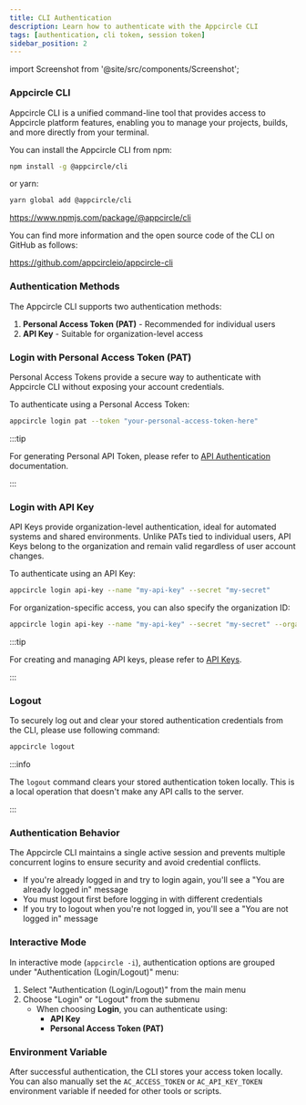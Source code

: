 ```yaml
---
title: CLI Authentication
description: Learn how to authenticate with the Appcircle CLI
tags: [authentication, cli token, session token]
sidebar_position: 2
---
```


import Screenshot from '@site/src/components/Screenshot';

### Appcircle CLI

Appcircle CLI is a unified command-line tool that provides access to Appcircle platform features, enabling you to manage your projects, builds, and more directly from your terminal.

You can install the Appcircle CLI from npm:

```bash
npm install -g @appcircle/cli
```

or yarn:

```bash
yarn global add @appcircle/cli
```

https://www.npmjs.com/package/@appcircle/cli

You can find more information and the open source code of the CLI on GitHub as follows:

https://github.com/appcircleio/appcircle-cli

### Authentication Methods

The Appcircle CLI supports two authentication methods:

1. **Personal Access Token (PAT)** - Recommended for individual users
2. **API Key** - Suitable for organization-level access

### Login with Personal Access Token (PAT)

Personal Access Tokens provide a secure way to authenticate with Appcircle CLI without exposing your account credentials. 

To authenticate using a Personal Access Token:

```bash
appcircle login pat --token "your-personal-access-token-here"
```

:::tip

For generating Personal API Token, please refer to [API Authentication](/appcircle-api-and-cli/api-authentication#generatingmanaging-the-personal-api-tokens) documentation.

:::

### Login with API Key

API Keys provide organization-level authentication, ideal for automated systems and shared environments. Unlike PATs tied to individual users, API Keys belong to the organization and remain valid regardless of user account changes.

To authenticate using an API Key:

```bash
appcircle login api-key --name "my-api-key" --secret "my-secret"
```

For organization-specific access, you can also specify the organization ID:

```bash
appcircle login api-key --name "my-api-key" --secret "my-secret" --organization-id "org-123"
```

:::tip

For creating and managing API keys, please refer to [API Keys](/account/my-organization/security/api-keys).

:::

### Logout

To securely log out and clear your stored authentication credentials from the CLI, please use following command:

```bash
appcircle logout
```

:::info

The `logout` command clears your stored authentication token locally. This is a local operation that doesn't make any API calls to the server.

:::


### Authentication Behavior

The Appcircle CLI maintains a single active session and prevents multiple concurrent logins to ensure security and avoid credential conflicts.


- If you're already logged in and try to login again, you'll see a "You are already logged in" message
- You must logout first before logging in with different credentials
- If you try to logout when you're not logged in, you'll see a "You are not logged in" message

### Interactive Mode

In interactive mode (`appcircle -i`), authentication options are grouped under "Authentication (Login/Logout)" menu:

1. Select "Authentication (Login/Logout)" from the main menu
2. Choose "Login" or "Logout" from the submenu
   - When choosing **Login**, you can authenticate using:
     - **API Key**
     - **Personal Access Token (PAT)**


### Environment Variable

After successful authentication, the CLI stores your access token locally. You can also manually set the `AC_ACCESS_TOKEN` or `AC_API_KEY_TOKEN` environment variable if needed for other tools or scripts.
